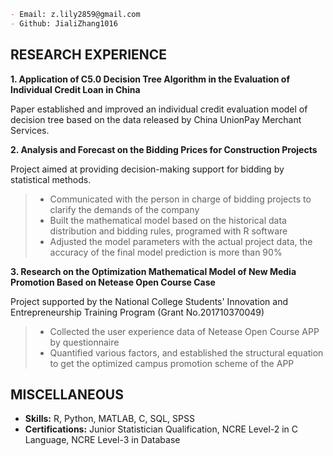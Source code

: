 ```markdown
- Email: z.lily2859@gmail.com
- Github: JialiZhang1016
```

## RESEARCH EXPERIENCE

**1. Application of C5.0 Decision Tree Algorithm in the Evaluation of Individual Credit Loan in China**

Paper established and improved an individual credit evaluation model of decision tree based on the data released by China UnionPay Merchant Services.

**2. Analysis and Forecast on the Bidding Prices for Construction Projects**

Project aimed at providing decision-making support for bidding by statistical methods.

> - Communicated with the person in charge of bidding projects to clarify the demands of the company 
> - Built the mathematical model based on the historical data distribution and bidding rules, programed with R software 
> - Adjusted the model parameters with the actual project data, the accuracy of the final model prediction is more than 90%

**3. Research on the Optimization Mathematical Model of New Media Promotion Based on Netease Open Course Case**

Project supported by the National College Students' Innovation and Entrepreneurship Training Program (Grant No.201710370049) 

> - Collected the user experience data of Netease Open Course APP by questionnaire 
> - Quantified various factors, and established the structural equation to get the optimized campus promotion scheme of the APP

## MISCELLANEOUS

- **Skills:** R, Python, MATLAB, C, SQL, SPSS
- **Certifications:** Junior Statistician Qualification, NCRE Level-2 in C Language, NCRE Level-3 in Database 

